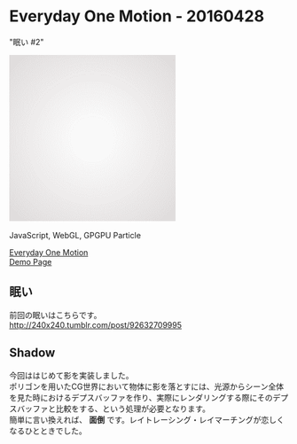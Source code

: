 # Everyday One Motion - 20160428  

"眠い \#2"  

![](20160428.gif)  

JavaScript, WebGL, GPGPU Particle  

[Everyday One Motion](http://motions.work/motion/210)  
[Demo Page](http://fms-cat-eom.github.io/20160428/dist)  

## 眠い

前回の眠いはこちらです。  
http://240x240.tumblr.com/post/92632709995

## Shadow

今回ははじめて影を実装しました。  
ポリゴンを用いたCG世界において物体に影を落とすには、光源からシーン全体を見た時におけるデプスバッファを作り、実際にレンダリングする際にそのデプスバッファと比較をする、という処理が必要となります。  
簡単に言い換えれば、 **面倒** です。レイトレーシング・レイマーチングが恋しくなるひとときでした。  
